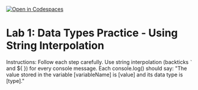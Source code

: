 [![Open in Codespaces](https://classroom.github.com/assets/launch-codespace-2972f46106e565e64193e422d61a12cf1da4916b45550586e14ef0a7c637dd04.svg)](https://classroom.github.com/open-in-codespaces?assignment_repo_id=21185641)
# Lab 1: Data Types Practice - Using String Interpolation
  Instructions:
  Follow each step carefully.
  Use string interpolation (backticks `` ` `` and ${ }) for every console message.
  Each console.log() should say:
  "The value stored in the variable [variableName] is [value] and its data type is [type]."
